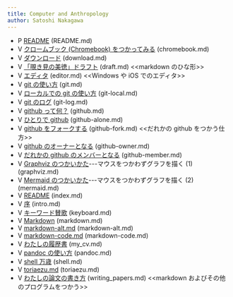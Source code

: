```yaml
---
title: Computer and Anthropology
author: Satoshi Nakagawa
---
```


- P [README](README.md) (README.md) 
- V [クロームブック (Chromebook) をつかってみる](chromebook.md) (chromebook.md) 
- V [ダウンロード](download.md) (download.md) 
- V [「覗き見の美徳」ドラフト](draft.md) (draft.md) <<markdown のひな形>>
- V [エディタ](editor.md) (editor.md) <<Windows や iOS でのエディタ>>
- V [git の使い方](git.md) (git.md) 
- V [ローカルでの git の使い方](git-local.md) (git-local.md) 
- V [ git のログ](git-log.md) (git-log.md) 
- V [github って何？](github.md) (github.md) 
- V [ひとりで github](github-alone.md) (github-alone.md) 
- V [github をフォークする](github-fork.md) (github-fork.md) <<だれかの github をつかう仕方>>
- V [github のオーナーとなる](github-owner.md) (github-owner.md) 
- V [だれかの github のメンバーとなる](github-member.md) (github-member.md) 
- V [Graphviz のつかいかた](graphviz.md)---マウスをつかわずグラフを描く (1) (graphviz.md) 
- V [Mermaid のつかいかた](mermaid.md)---マウスをつかわずグラフを描く (2) (mermaid.md) 
- V [README](index.md) (index.md) 
- V [序](intro.md) (intro.md) 
- V [キーワード賛歌](keyboard.md) (keyboard.md) 
- V [Markdown](markdown.md) (markdown.md) 
- V [markdown-alt.md](markdown-alt.md) (markdown-alt.md) 
- V [markdown-code.md](markdown-code.md) (markdown-code.md) 
- V [わたしの履歴書](my_cv.md) (my_cv.md) 
- V [pandoc の使い方](pandoc.md) (pandoc.md) 
- V [shell 万歳](shell.md) (shell.md) 
- V [toriaezu.md](toriaezu.md) (toriaezu.md) 
- V [わたしの論文の書き方](writing_papers.md) (writing_papers.md) <<markdown およびその他のプログラムをつかう>>
